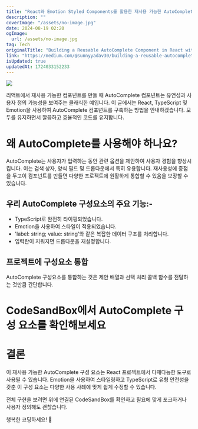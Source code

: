 ```yaml
---
title: "React와 Emotion Styled Components를 활용한 재사용 가능한 AutoComplete 컴포넌트 만드는 방법"
description: ""
coverImage: "/assets/no-image.jpg"
date: 2024-08-19 02:20
ogImage: 
  url: /assets/no-image.jpg
tag: Tech
originalTitle: "Building a Reusable AutoComplete Component in React with Emotion Styled Components"
link: "https://medium.com/@sunnyyadav30/building-a-reusable-autocomplete-component-in-react-with-emotion-styled-components-0ca7188e17da"
isUpdated: true
updatedAt: 1724033152233
---
```



<img src="https://miro.medium.com/v2/resize:fit:1400/1*T-nar8D8295CMBn9S3Ha8A.gif" />

리액트에서 재사용 가능한 컴포넌트를 만들 때 AutoComplete 컴포넌트는 유연성과 사용자 정의 가능성을 보여주는 클래식한 예입니다. 이 글에서는 React, TypeScript 및 Emotion을 사용하여 AutoComplete 컴포넌트를 구축하는 방법을 안내하겠습니다. 모두를 유지하면서 깔끔하고 효율적인 코드를 유지합니다.

# 왜 AutoComplete를 사용해야 하나요?

AutoComplete는 사용자가 입력하는 동안 관련 옵션을 제안하여 사용자 경험을 향상시킵니다. 이는 검색 상자, 양식 필드 및 드롭다운에서 특히 유용합니다. 재사용성에 중점을 두고이 컴포넌트를 만들면 다양한 프로젝트에 원활하게 통합할 수 있음을 보장할 수 있습니다.

<!-- cozy-coder - 수평 -->
<ins class="adsbygoogle"
     style="display:block"
     data-ad-client="ca-pub-4877378276818686"
     data-ad-slot="1107185301"
     data-ad-format="auto"
     data-full-width-responsive="true"></ins>
<script>
     (adsbygoogle = window.adsbygoogle || []).push({});
</script>

## 우리 AutoComplete 구성요소의 주요 기능:-

- TypeScript로 완전히 타이핑되었습니다.
- Emotion을 사용하여 스타일이 적용되었습니다.
- 'label: string; value: string'와 같은 복잡한 데이터 구조를 처리합니다.
- 입력란이 지워지면 드롭다운을 재설정합니다.

## 프로젝트에 구성요소 통합

AutoComplete 구성요소를 통합하는 것은 제안 배열과 선택 처리 콜백 함수를 전달하는 것만큼 간단합니다.

<!-- cozy-coder - 수평 -->
<ins class="adsbygoogle"
     style="display:block"
     data-ad-client="ca-pub-4877378276818686"
     data-ad-slot="1107185301"
     data-ad-format="auto"
     data-full-width-responsive="true"></ins>
<script>
     (adsbygoogle = window.adsbygoogle || []).push({});
</script>

# CodeSandBox에서 AutoComplete 구성 요소를 확인해보세요

# 결론

이 재사용 가능한 AutoComplete 구성 요소는 React 프로젝트에서 다재다능한 도구로 사용될 수 있습니다. Emotion을 사용하여 스타일링하고 TypeScript로 유형 안전성을 갖춘 이 구성 요소는 다양한 사용 사례에 맞게 쉽게 수정할 수 있습니다.

전체 구현을 보려면 위에 연결된 CodeSandBox를 확인하고 필요에 맞게 포크하거나 사용자 정의해도 괜찮습니다.

<!-- cozy-coder - 수평 -->
<ins class="adsbygoogle"
     style="display:block"
     data-ad-client="ca-pub-4877378276818686"
     data-ad-slot="1107185301"
     data-ad-format="auto"
     data-full-width-responsive="true"></ins>
<script>
     (adsbygoogle = window.adsbygoogle || []).push({});
</script>

행복한 코딩하세요! 🎉